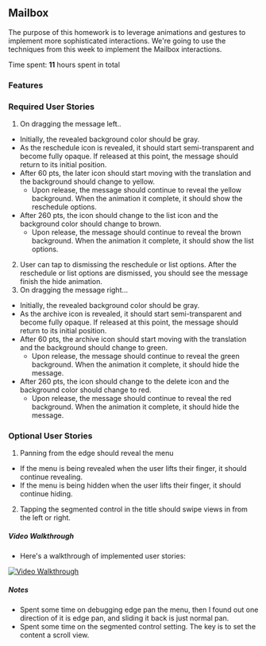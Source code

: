 ## Mailbox

The purpose of this homework is to leverage animations and gestures to implement more sophisticated interactions. We're going to use the techniques from this week to implement the Mailbox interactions.

Time spent: **11** hours spent in total 

### Features

### Required User Stories
1. On dragging the message left.. 
  - Initially, the revealed background color should be gray.
  - As the reschedule icon is revealed, it should start semi-transparent and become fully opaque. If released at this point, the message should return to its initial position.
  - After 60 pts, the later icon should start moving with the translation and the background should change to yellow.
    - Upon release, the message should continue to reveal the yellow background. When the animation it complete, it should show the reschedule options.
  - After 260 pts, the icon should change to the list icon and the background color should change to brown.
    - Upon release, the message should continue to reveal the brown background. When the animation it complete, it should show the list options.
2. User can tap to dismissing the reschedule or list options. After the reschedule or list options are dismissed, you should see the message finish the hide animation.
3. On dragging the message right...
  - Initially, the revealed background color should be gray.
  - As the archive icon is revealed, it should start semi-transparent and become fully opaque. If released at this point, the message should return to its initial position.
  - After 60 pts, the archive icon should start moving with the translation and the background should change to green.
    - Upon release, the message should continue to reveal the green background. When the animation it complete, it should hide the message.
  - After 260 pts, the icon should change to the delete icon and the background color should change to red.
    - Upon release, the message should continue to reveal the red background. When the animation it complete, it should hide the message.

### Optional User Stories
1. Panning from the edge should reveal the menu
  - If the menu is being revealed when the user lifts their finger, it should continue revealing.
  - If the menu is being hidden when the user lifts their finger, it should continue hiding.
2. Tapping the segmented control in the title should swipe views in from the left or right.

##### Video Walkthrough 
- Here's a walkthrough of implemented user stories:

<a href="mailbox-demo.gif" target="_blank"><img src='mailbox-demo.gif' title='Video Walkthrough' width='' alt='Video Walkthrough' /></a>


##### Notes
- Spent some time on debugging edge pan the menu, then I found out one direction of it is edge pan, and sliding it back is just normal pan.
- Spent some time on the segmented control setting. The key is to set the content a scroll view.
